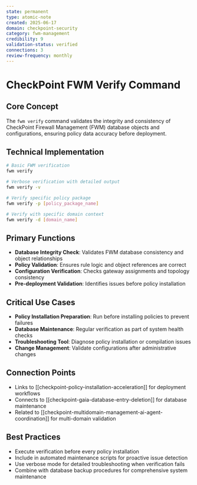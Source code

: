 ```yaml
---
state: permanent
type: atomic-note
created: 2025-06-17
domain: checkpoint-security
category: fwm-management
credibility: 9
validation-status: verified
connections: 3
review-frequency: monthly
---
```


# CheckPoint FWM Verify Command

## Core Concept
The `fwm verify` command validates the integrity and consistency of CheckPoint Firewall Management (FWM) database objects and configurations, ensuring policy data accuracy before deployment.

## Technical Implementation
```bash
# Basic FWM verification
fwm verify

# Verbose verification with detailed output
fwm verify -v

# Verify specific policy package
fwm verify -p [policy_package_name]

# Verify with specific domain context
fwm verify -d [domain_name]
```

## Primary Functions
- **Database Integrity Check**: Validates FWM database consistency and object relationships
- **Policy Validation**: Ensures rule logic and object references are correct
- **Configuration Verification**: Checks gateway assignments and topology consistency
- **Pre-deployment Validation**: Identifies issues before policy installation

## Critical Use Cases
- **Policy Installation Preparation**: Run before installing policies to prevent failures
- **Database Maintenance**: Regular verification as part of system health checks
- **Troubleshooting Tool**: Diagnose policy installation or compilation issues
- **Change Management**: Validate configurations after administrative changes

## Connection Points
- Links to [[checkpoint-policy-installation-acceleration]] for deployment workflows
- Connects to [[checkpoint-gaia-database-entry-deletion]] for database maintenance
- Related to [[checkpoint-multidomain-management-ai-agent-coordination]] for multi-domain validation

## Best Practices
- Execute verification before every policy installation
- Include in automated maintenance scripts for proactive issue detection
- Use verbose mode for detailed troubleshooting when verification fails
- Combine with database backup procedures for comprehensive system maintenance